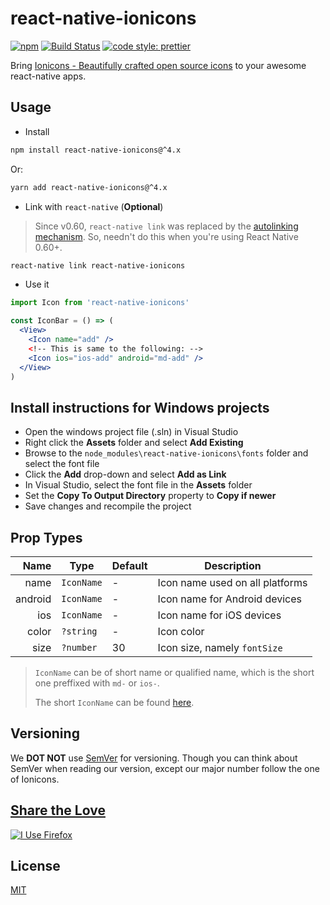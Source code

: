 # react-native-ionicons

[![npm](https://img.shields.io/npm/v/react-native-ionicons.svg)](https://www.npmjs.com/package/react-native-ionicons)
[![Build Status](https://travis-ci.com/arniu/react-native-ionicons.svg?branch=master)](https://travis-ci.com/arniu/react-native-ionicons)
[![code style: prettier](https://img.shields.io/badge/code_style-prettier-ff69b4.svg)](https://prettier.io/)

Bring [Ionicons - Beautifully crafted open source icons](https://ionicons.com/v4/) to your awesome react-native apps.

## Usage

- Install

```bash
npm install react-native-ionicons@^4.x
```

Or:

```bash
yarn add react-native-ionicons@^4.x
```

- Link with `react-native` (**Optional**)

> Since v0.60, `react-native link` was replaced by the [autolinking mechanism](https://github.com/react-native-community/cli/blob/master/docs/autolinking.md).
> So, needn't do this when you're using React Native 0.60+.

```bash
react-native link react-native-ionicons
```

- Use it

```jsx harmony
import Icon from 'react-native-ionicons'

const IconBar = () => (
  <View>
    <Icon name="add" />
    <!-- This is same to the following: -->
    <Icon ios="ios-add" android="md-add" />
  </View>
)
```

## Install instructions for Windows projects

- Open the windows project file (.sln) in Visual Studio
- Right click the **Assets** folder and select **Add Existing**
- Browse to the `node_modules\react-native-ionicons\fonts` folder and select the font file
- Click the **Add** drop-down and select **Add as Link**
- In Visual Studio, select the font file in the **Assets** folder
- Set the **Copy To Output Directory** property to **Copy if newer**
- Save changes and recompile the project

## Prop Types

|    Name | Type       | Default | Description                     |
| ------: | ---------- | ------- | ------------------------------- |
|    name | `IconName` | -       | Icon name used on all platforms |
| android | `IconName` | -       | Icon name for Android devices   |
|     ios | `IconName` | -       | Icon name for iOS devices       |
|   color | `?string`  | -       | Icon color                      |
|    size | `?number`  | 30      | Icon size, namely `fontSize`    |

> `IconName` can be of short name or qualified name, which is the short one
> preffixed with `md-` or `ios-`.
>
> The short `IconName` can be found [here](https://ionicons.com/v4/cheatsheet.html).

## Versioning

We **DOT NOT** use [SemVer](http://semver.org/) for versioning. Though you can think about SemVer when reading our version, except our major number follow the one of Ionicons.

## [Share the Love](https://mozilla.github.io/for-firefox/)

<a title="I Use Firefox"
    rel="nofollow"
    href="https://www.mozilla.org/firefox/this-browser-comes-highly-recommended/?utm_source=devs-for.firefox.com&utm_medium=referral&utm_campaign=devs-for-firefox&utm_content=I-Use-Firefox">
<img style="border:0 none;"
    alt="I Use Firefox"
    srcset="https://code.cdn.mozilla.net/for-firefox/badges/assets/I-Use-Firefox.png,
            https://code.cdn.mozilla.net/for-firefox/badges/assets/I-Use-Firefox-2x.png 2x"
    src="https://code.cdn.mozilla.net/for-firefox/badges/assets/I-Use-Firefox.png">
</a>

## License

[MIT](./LICENSE)
